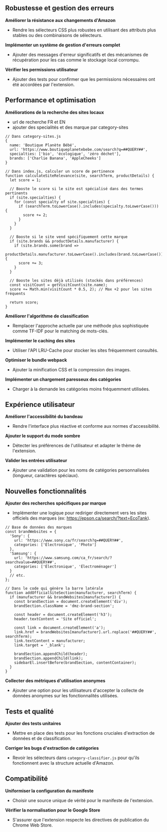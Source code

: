 ## Robustesse et gestion des erreurs

**Améliorer la résistance aux changements d'Amazon**
   - Rendre les sélecteurs CSS plus robustes en utilisant des attributs plus stables ou des combinaisons de sélecteurs.

**Implémenter un système de gestion d'erreurs complet**
   - Ajouter des messages d'erreur significatifs et des mécanismes de récupération pour les cas comme le stockage local corrompu.

**Vérifier les permissions utilisateur**
   - Ajouter des tests pour confirmer que les permissions nécessaires ont été accordées par l'extension.


## Performance et optimisation

**Améliorations de la recherche des sites locaux**

- url de recherche FR et EN
- ajouter des specialités et des marque par category-sites

```
// Dans category-sites.js
{
  name: 'Boutique Planète Bébé',
  url: 'https://www.boutiqueplanetebebe.com/search?q=##QUERY##',
  specialties: ['bio', 'écologique', 'zéro déchet'],
  brands: ['Charlie Banana', 'AppleCheeks']
}

// Dans index.js, calculer un score de pertinence
function calculateSiteRelevance(site, searchTerm, productDetails) {
  let score = 1;
  
  // Booste le score si le site est spécialisé dans des termes pertinents
  if (site.specialties) {
    for (const specialty of site.specialties) {
      if (searchTerm.toLowerCase().includes(specialty.toLowerCase())) {
        score += 2;
      }
    }
  }
  
  // Booste si le site vend spécifiquement cette marque
  if (site.brands && productDetails.manufacturer) {
    if (site.brands.some(brand => 
        productDetails.manufacturer.toLowerCase().includes(brand.toLowerCase()))) {
      score += 3;
    }
  }
  
  // Booste les sites déjà utilisés (stockés dans préférences)
  const visitCount = getVisitCount(site.name);
  score += Math.min(visitCount * 0.5, 2); // Max +2 pour les sites fréquents
  
  return score;
}
```


**Améliorer l'algorithme de classification**
   - Remplacer l'approche actuelle par une méthode plus sophistiquée comme TF-IDF pour le matching de mots-clés.


**Implémenter le caching des sites**
   - Utiliser l'API LRU-Cache pour stocker les sites fréquemment consultés.

**Optimiser le bundle webpack**
   - Ajouter la minification CSS et la compression des images.

**Implémenter un chargement paresseux des catégories**
   - Charger à la demande les catégories moins fréquemment utilisées.

## Expérience utilisateur

**Améliorer l'accessibilité du bandeau**
   - Rendre l'interface plus réactive et conforme aux normes d'accessibilité.

**Ajouter le support du mode sombre**
   - Détecter les préférences de l'utilisateur et adapter le thème de l'extension.

**Valider les entrées utilisateur**
   - Ajouter une validation pour les noms de catégories personnalisées (longueur, caractères spéciaux).

## Nouvelles fonctionnalités

**Ajouter des recherches spécifiques par marque**
   - Implémenter une logique pour rediriger directement vers les sites officiels des marques (ex: https://epson.ca/search/?text=EcoTank).

```
// Base de données des marques
const brandWebsites = {
  'Sony': {
    url: 'https://www.sony.ca/fr/search?q=##QUERY##',
    categories: ['Électronique', 'Photo']
  },
  'Samsung': {
    url: 'https://www.samsung.com/ca_fr/search/?searchvalue=##QUERY##',
    categories: ['Électronique', 'Électroménager']
  }
  // etc.
};

// Dans le code qui génère la barre latérale
function addOfficialSiteSection(manufacturer, searchTerm) {
  if (manufacturer && brandWebsites[manufacturer]) {
    const brandSection = document.createElement('div');
    brandSection.className = 'dmz-brand-section';
    
    const header = document.createElement('h3');
    header.textContent = 'Site officiel';
    
    const link = document.createElement('a');
    link.href = brandWebsites[manufacturer].url.replace('##QUERY##', searchTerm);
    link.textContent = manufacturer;
    link.target = '_blank';
    
    brandSection.appendChild(header);
    brandSection.appendChild(link);
    sidebarEl.insertBefore(brandSection, contentContainer);
  }
}
```

**Collecter des métriques d'utilisation anonymes**
   - Ajouter une option pour les utilisateurs d'accepter la collecte de données anonymes sur les fonctionnalités utilisées.

## Tests et qualité

**Ajouter des tests unitaires**
   - Mettre en place des tests pour les fonctions cruciales d'extraction de données et de classification.

**Corriger les bugs d'extraction de catégories**
   - Revoir les sélecteurs dans `category-classifier.js` pour qu'ils fonctionnent avec la structure actuelle d'Amazon.


## Compatibilité

**Uniformiser la configuration du manifeste**
   - Choisir une source unique de vérité pour le manifeste de l'extension.

**Vérifier la normalisation pour le Google Store**
   - S'assurer que l'extension respecte les directives de publication du Chrome Web Store.

